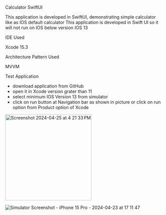 Calculator SwiftUI

This application is developed in SwiftUI, demonstrating simple calculator like as IOS default calculator
This application is developed in Swift UI so it will not run on IOS below version IOS 13 

IDE Used 

Xcode 15.3

Architecture Pattern Used 

MVVM

Test Application

- download application from GitHub
- open it in Xcode version grater than 11
- select minimum IOS Version 13 from simulator
- click on run button at Navigation bar as shown in picture  or click on run option from Product option of Xcode 

<img width="274" alt="Screenshot 2024-04-25 at 4 21 33 PM" src="https://github.com/hetal421985/CalculatorSwiftUI/assets/61933594/1fc0ce5f-61e3-4ada-8424-5f923c0d1406">



![Simulator Screenshot - iPhone 15 Pro - 2024-04-23 at 17 11 47](https://github.com/hetal421985/CalculatorSwiftUI/assets/61933594/bbd5f0ed-9ccd-4979-9cee-a55abc6621c5)
